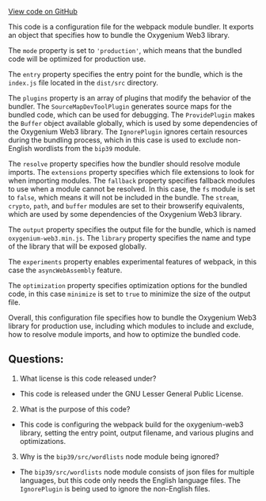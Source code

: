[View code on GitHub](https://github.com/oxygenium-network/oxygenium-web3/packages/web3/webpack.config.js)

This code is a configuration file for the webpack module bundler. It exports an object that specifies how to bundle the Oxygenium Web3 library. 

The `mode` property is set to `'production'`, which means that the bundled code will be optimized for production use. 

The `entry` property specifies the entry point for the bundle, which is the `index.js` file located in the `dist/src` directory. 

The `plugins` property is an array of plugins that modify the behavior of the bundler. The `SourceMapDevToolPlugin` generates source maps for the bundled code, which can be used for debugging. The `ProvidePlugin` makes the `Buffer` object available globally, which is used by some dependencies of the Oxygenium Web3 library. The `IgnorePlugin` ignores certain resources during the bundling process, which in this case is used to exclude non-English wordlists from the `bip39` module. 

The `resolve` property specifies how the bundler should resolve module imports. The `extensions` property specifies which file extensions to look for when importing modules. The `fallback` property specifies fallback modules to use when a module cannot be resolved. In this case, the `fs` module is set to `false`, which means it will not be included in the bundle. The `stream`, `crypto`, `path`, and `buffer` modules are set to their browserify equivalents, which are used by some dependencies of the Oxygenium Web3 library. 

The `output` property specifies the output file for the bundle, which is named `oxygenium-web3.min.js`. The `library` property specifies the name and type of the library that will be exposed globally. 

The `experiments` property enables experimental features of webpack, in this case the `asyncWebAssembly` feature. 

The `optimization` property specifies optimization options for the bundled code, in this case `minimize` is set to `true` to minimize the size of the output file. 

Overall, this configuration file specifies how to bundle the Oxygenium Web3 library for production use, including which modules to include and exclude, how to resolve module imports, and how to optimize the bundled code.
## Questions: 
 1. What license is this code released under?
- This code is released under the GNU Lesser General Public License.

2. What is the purpose of this code?
- This code is configuring the webpack build for the oxygenium-web3 library, setting the entry point, output filename, and various plugins and optimizations.

3. Why is the `bip39/src/wordlists` node module being ignored?
- The `bip39/src/wordlists` node module consists of json files for multiple languages, but this code only needs the English language files. The `IgnorePlugin` is being used to ignore the non-English files.